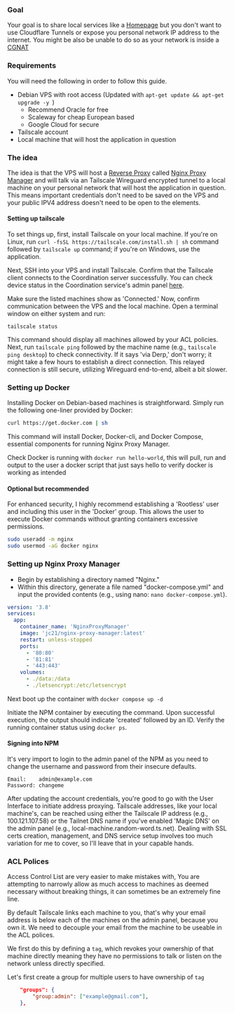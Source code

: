 
### Goal 

Your goal is to share local services like a [Homepage](https://gethomepage.dev) but you don't want to use Cloudflare Tunnels or expose you personal network IP address to the internet. You might be also be unable to do so as your network is inside a [CGNAT](https://en.wikipedia.org/wiki/Carrier-grade_NAT)

### Requirements

You will need the following in order to follow this guide. 

* Debian VPS with root access (Updated with `apt-get update && apt-get upgrade -y `)
	* Recommend Oracle for free 
	* Scaleway for cheap European based
	* Google Cloud for secure
* Tailscale account
* Local machine that will host the application in question

### The idea 

The idea is that the VPS will host a [Reverse Proxy](https://www.cloudflare.com/en-gb/learning/cdn/glossary/reverse-proxy/) called [Nginx Proxy Manager](https://nginxproxymanager.com/) and will talk via an Tailscale Wireguard encrypted tunnel to a local machine on your personal network that will host the application in question. This means important credentials don't need to be saved on the VPS and your public IPV4 address doesn't need to be open to the elements. 

#### Setting up tailscale

To set things up, first, install Tailscale on your local machine. If you're on Linux, run `curl -fsSL https://tailscale.com/install.sh | sh` command followed by `tailscale up` command; if you're on Windows, use the application.

Next, SSH into your VPS and install Tailscale. Confirm that the Tailscale client connects to the Coordination server successfully. You can check device status in the Coordination service's admin panel [here](https://login.tailscale.com/admin/machines).

Make sure the listed machines show as 'Connected.' Now, confirm communication between the VPS and the local machine. Open a terminal window on either system and run:

```
tailscale status
```

This command should display all machines allowed by your ACL policies. Next, run `tailscale ping` followed by the machine name (e.g., `tailscale ping desktop`) to check connectivity. If it says 'via Derp,' don't worry; it might take a few hours to establish a direct connection. This relayed connection is still secure, utilizing Wireguard end-to-end, albeit a bit slower.

### Setting up Docker 

Installing Docker on Debian-based machines is straightforward. Simply run the following one-liner provided by Docker:

```bash
curl https://get.docker.com | sh
```

This command will install Docker, Docker-cli, and Docker Compose, essential components for running Nginx Proxy Manager.

Check Docker is running with `docker run hello-world`, this will pull, run and output to the user a docker script that just says hello to verify docker is working as intended

#### Optional but recommended

For enhanced security, I highly recommend establishing a 'Rootless' user and including this user in the 'Docker' group. This allows the user to execute Docker commands without granting containers excessive permissions.

```bash
sudo useradd -m nginx
sudo usermod -aG docker nginx
```

### Setting up Nginx Proxy Manager

* Begin by establishing a directory named "Nginx."
* Within this directory, generate a file named "docker-compose.yml" and input the provided contents (e.g., using nano: `nano docker-compose.yml`).

```yml
version: '3.8'
services:
  app:
    container_name: 'NginxProxyManager'
    image: 'jc21/nginx-proxy-manager:latest'
    restart: unless-stopped
    ports:
      - '80:80'
      - '81:81'
      - '443:443'
    volumes:
      - ./data:/data
      - ./letsencrypt:/etc/letsencrypt
```

Next boot up the container with `docker compose up -d`

Initiate the NPM container by executing the command. Upon successful execution, the output should indicate 'created' followed by an ID. Verify the running container status using `docker ps`.

#### Signing into NPM

It's very import to login to the admin panel of the NPM as you need to change the username and password from their insecure defaults. 

```
Email:    admin@example.com
Password: changeme
```

After updating the account credentials, you're good to go with the User Interface to initiate address proxying. Tailscale addresses, like your local machine's, can be reached using either the Tailscale IP address (e.g., 100.121.107.58) or the Tailnet DNS name if you've enabled 'Magic DNS' on the admin panel (e.g., local-machine.random-word.ts.net). Dealing with SSL certs creation, management, and DNS service setup involves too much variation for me to cover, so I'll leave that in your capable hands.

### ACL Polices 

Access Control List are very easier to make mistakes with, You are attempting to narrowly allow as much access to machines as deemed necessary without breaking things, it can sometimes be an extremely fine line. 

By default Tailscale links each machine to you, that's why your email address is below each of the machines on the admin panel, because you own it. We need to decouple your email from the machine to be useable in the ACL polices. 

We first do this by defining a `tag`, which revokes your ownership of that machine directly meaning they have no permissions to talk or listen on the network unless directly specified. 


Let's first create a group for multiple users to have ownership of `tag`

```json
	"groups": {
		"group:admin": ["example@gmail.com"],
	},
```
